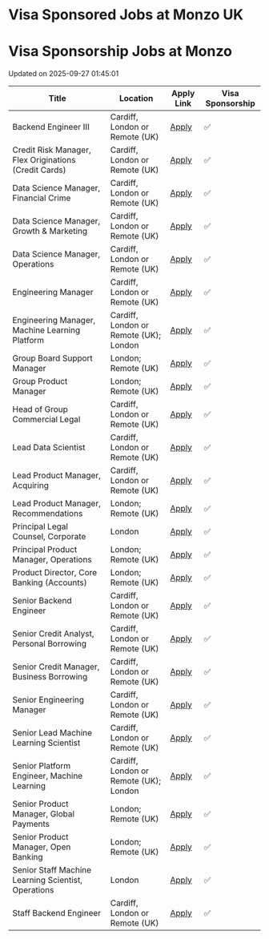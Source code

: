 # Visa Sponsored Jobs at Monzo UK



<!-- START OF JOB LISTINGS -->
# Visa Sponsorship Jobs at Monzo
Updated on 2025-09-27 01:45:01

| Title | Location | Apply Link | Visa Sponsorship |
|-------|----------|------------|------------------|
| Backend Engineer III  | Cardiff, London or Remote (UK) | [Apply](https://job-boards.greenhouse.io/monzo/jobs/6635595) | ✅ |
| Credit Risk Manager, Flex Originations (Credit Cards) | Cardiff, London or Remote (UK) | [Apply](https://job-boards.greenhouse.io/monzo/jobs/6939370) | ✅ |
| Data Science Manager,  Financial Crime  | Cardiff, London or Remote (UK) | [Apply](https://job-boards.greenhouse.io/monzo/jobs/5758065) | ✅ |
| Data Science Manager, Growth & Marketing | Cardiff, London or Remote (UK) | [Apply](https://job-boards.greenhouse.io/monzo/jobs/7228903) | ✅ |
| Data Science Manager, Operations | Cardiff, London or Remote (UK) | [Apply](https://job-boards.greenhouse.io/monzo/jobs/7194922) | ✅ |
| Engineering Manager | Cardiff, London or Remote (UK) | [Apply](https://job-boards.greenhouse.io/monzo/jobs/5018066) | ✅ |
| Engineering Manager, Machine Learning Platform | Cardiff, London or Remote (UK); London | [Apply](https://job-boards.greenhouse.io/monzo/jobs/7144567) | ✅ |
| Group Board Support Manager | London; Remote (UK) | [Apply](https://job-boards.greenhouse.io/monzo/jobs/6886769) | ✅ |
| Group Product Manager | London; Remote (UK) | [Apply](https://job-boards.greenhouse.io/monzo/jobs/6428865) | ✅ |
| Head of Group Commercial Legal | Cardiff, London or Remote (UK) | [Apply](https://job-boards.greenhouse.io/monzo/jobs/7214785) | ✅ |
| Lead Data Scientist | Cardiff, London or Remote (UK) | [Apply](https://job-boards.greenhouse.io/monzo/jobs/6369658) | ✅ |
| Lead Product Manager, Acquiring | Cardiff, London or Remote (UK) | [Apply](https://job-boards.greenhouse.io/monzo/jobs/7030801) | ✅ |
| Lead Product Manager, Recommendations | London; Remote (UK) | [Apply](https://job-boards.greenhouse.io/monzo/jobs/6451450) | ✅ |
| Principal Legal Counsel, Corporate | London | [Apply](https://job-boards.greenhouse.io/monzo/jobs/7105400) | ✅ |
| Principal Product Manager, Operations | London; Remote (UK) | [Apply](https://job-boards.greenhouse.io/monzo/jobs/5851147) | ✅ |
| Product Director, Core Banking (Accounts)  | London; Remote (UK) | [Apply](https://job-boards.greenhouse.io/monzo/jobs/7029159) | ✅ |
| Senior Backend Engineer | Cardiff, London or Remote (UK) | [Apply](https://job-boards.greenhouse.io/monzo/jobs/6635837) | ✅ |
| Senior Credit Analyst, Personal Borrowing | Cardiff, London or Remote (UK) | [Apply](https://job-boards.greenhouse.io/monzo/jobs/6758614) | ✅ |
| Senior Credit Manager, Business Borrowing | Cardiff, London or Remote (UK) | [Apply](https://job-boards.greenhouse.io/monzo/jobs/6904498) | ✅ |
| Senior Engineering Manager | Cardiff, London or Remote (UK) | [Apply](https://job-boards.greenhouse.io/monzo/jobs/6394676) | ✅ |
| Senior Lead Machine Learning Scientist | Cardiff, London or Remote (UK) | [Apply](https://job-boards.greenhouse.io/monzo/jobs/6238153) | ✅ |
| Senior Platform Engineer, Machine Learning | Cardiff, London or Remote (UK); London | [Apply](https://job-boards.greenhouse.io/monzo/jobs/7118972) | ✅ |
| Senior Product Manager, Global Payments | London; Remote (UK) | [Apply](https://job-boards.greenhouse.io/monzo/jobs/6767221) | ✅ |
| Senior Product Manager, Open Banking | London; Remote (UK) | [Apply](https://job-boards.greenhouse.io/monzo/jobs/6646535) | ✅ |
| Senior Staff Machine Learning Scientist, Operations | London | [Apply](https://job-boards.greenhouse.io/monzo/jobs/6883842) | ✅ |
| Staff Backend Engineer  | Cardiff, London or Remote (UK) | [Apply](https://job-boards.greenhouse.io/monzo/jobs/6636147) | ✅ |
<!-- END OF JOB LISTINGS -->
